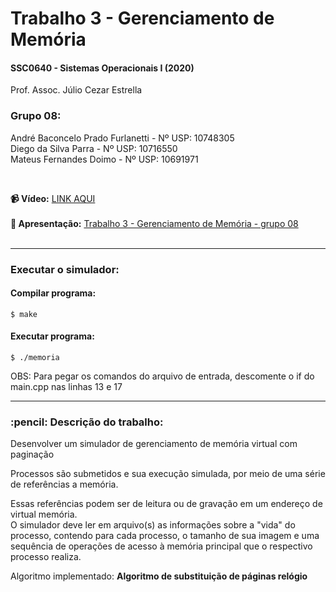 # Trabalho 3 - Gerenciamento de Memória
<h4>SSC0640 - Sistemas Operacionais I (2020)</h4>
<p>Prof. Assoc. Júlio Cezar Estrella</p>

<h3>Grupo 08:</h3>

André Baconcelo Prado Furlanetti - Nº USP: 10748305 </br>
Diego da Silva Parra - Nº USP: 10716550</br>
Mateus Fernandes Doimo - Nº USP: 10691971</br>

</br>

<b>:video_camera: Vídeo:</b> <a href="#">LINK AQUI</a><br><br>
<b>:page_facing_up: Apresentação:</b> <a href="https://github.com/andrebpradof/sistemas-operacionais/tree/master/trabalho_3/apresentacao">Trabalho 3 - Gerenciamento de Memória - grupo 08</a><br>
<br>
<hr>

<h3>Executar o simulador:</h3>

#### Compilar programa:
`$ make`
#### Executar programa:
`$ ./memoria`

OBS: Para pegar os comandos do arquivo de entrada, descomente o if do main.cpp nas linhas 13 e 17

<hr>
<h3>:pencil: Descrição do trabalho:</h3>
<p>Desenvolver um simulador  de gerenciamento de memória virtual com paginação</p>
<p>Processos são submetidos e sua execução simulada, por meio de uma série de referências a memória. </p>
<p>Essas referências podem ser de leitura ou de gravação em um endereço de virtual memória.<br>
O simulador deve ler em arquivo(s) as informações sobre a "vida" do processo, contendo para cada processo, o tamanho de sua imagem e uma sequência de operações de acesso à memória principal que o respectivo processo realiza. </p>

<p>Algoritmo implementado: <b>Algoritmo de substituição de páginas relógio</b></p>